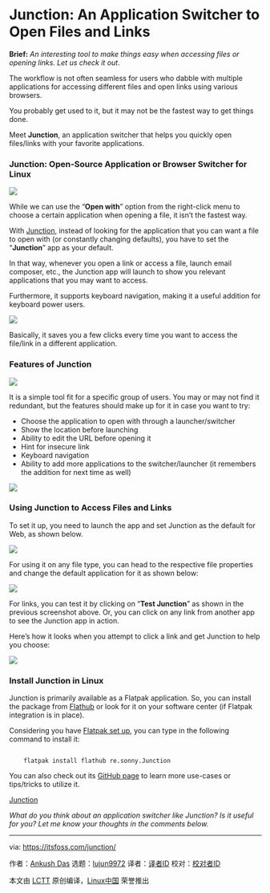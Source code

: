 [#]: subject: "Junction: An Application Switcher to Open Files and Links"
[#]: via: "https://itsfoss.com/junction/"
[#]: author: "Ankush Das https://itsfoss.com/author/ankush/"
[#]: collector: "lujun9972"
[#]: translator: "geekpi"
[#]: reviewer: " "
[#]: publisher: " "
[#]: url: " "

Junction: An Application Switcher to Open Files and Links
======

**Brief:** _An interesting tool to make things easy when accessing files or opening links. Let us check it out_.

The workflow is not often seamless for users who dabble with multiple applications for accessing different files and open links using various browsers.

You probably get used to it, but it may not be the fastest way to get things done.

Meet **Junction**, an application switcher that helps you quickly open files/links with your favorite applications.

### Junction: Open-Source Application or Browser Switcher for Linux

![][1]

While we can use the “**Open with**” option from the right-click menu to choose a certain application when opening a file, it isn’t the fastest way.

With [Junct][2][i][2][on][2], instead of looking for the application that you can want a file to open with (or constantly changing defaults), you have to set the “**Junction**” app as your default.

In that way, whenever you open a link or access a file, launch email composer, etc., the Junction app will launch to show you relevant applications that you may want to access.

Furthermore, it supports keyboard navigation, making it a useful addition for keyboard power users.

![][3]

Basically, it saves you a few clicks every time you want to access the file/link in a different application.

### Features of Junction

![][4]

It is a simple tool fit for a specific group of users. You may or may not find it redundant, but the features should make up for it in case you want to try:

  * Choose the application to open with through a launcher/switcher
  * Show the location before launching
  * Ability to edit the URL before opening it
  * Hint for insecure link
  * Keyboard navigation
  * Ability to add more applications to the switcher/launcher (it remembers the addition for next time as well)



![][5]

### Using Junction to Access Files and Links

To set it up, you need to launch the app and set Junction as the default for Web, as shown below.

![][6]

For using it on any file type, you can head to the respective file properties and change the default application for it as shown below:

![][7]

For links, you can test it by clicking on “**Test Junction**” as shown in the previous screenshot above. Or, you can click on any link from another app to see the Junction app in action.

Here’s how it looks when you attempt to click a link and get Junction to help you choose:

![][8]

### Install Junction in Linux

Junction is primarily available as a Flatpak application. So, you can install the package from [Flathub][9] or look for it on your software center (if Flatpak integration is in place).

Considering you have [Flatpak set up][10], you can type in the following command to install it:

```

    flatpak install flathub re.sonny.Junction

```

You can also check out its [GitHub page][11] to learn more use-cases or tips/tricks to utilize it.

[Junction][9]

_What do you think about an application switcher like Junction? Is it useful for you? Let me know your thoughts in the comments below._

--------------------------------------------------------------------------------

via: https://itsfoss.com/junction/

作者：[Ankush Das][a]
选题：[lujun9972][b]
译者：[译者ID](https://github.com/译者ID)
校对：[校对者ID](https://github.com/校对者ID)

本文由 [LCTT](https://github.com/LCTT/TranslateProject) 原创编译，[Linux中国](https://linux.cn/) 荣誉推出

[a]: https://itsfoss.com/author/ankush/
[b]: https://github.com/lujun9972
[1]: https://i0.wp.com/itsfoss.com/wp-content/uploads/2022/03/Junction-ft.png?resize=800%2C450&ssl=1
[2]: https://apps.gnome.org/app/re.sonny.Junction/
[3]: https://i0.wp.com/itsfoss.com/wp-content/uploads/2022/03/junction-action-screenshot.jpg?resize=800%2C450&ssl=1
[4]: https://i0.wp.com/itsfoss.com/wp-content/uploads/2022/03/junction-app-screenshot.jpg?resize=800%2C455&ssl=1
[5]: https://i0.wp.com/itsfoss.com/wp-content/uploads/2022/03/junction-app-more.jpg?resize=800%2C540&ssl=1
[6]: https://i0.wp.com/itsfoss.com/wp-content/uploads/2022/03/junction-app.jpg?resize=800%2C586&ssl=1
[7]: https://i0.wp.com/itsfoss.com/wp-content/uploads/2022/03/junction-properties.png?resize=800%2C511&ssl=1
[8]: https://i0.wp.com/itsfoss.com/wp-content/uploads/2022/03/junction-link-click.jpg?resize=800%2C505&ssl=1
[9]: https://flathub.org/apps/details/re.sonny.Junction
[10]: https://itsfoss.com/flatpak-guide/
[11]: https://github.com/sonnyp/Junction
